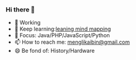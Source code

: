 ### Hi there 👋

- 🔭 Working
- 🌱 Keep learning:[leaning mind mapping](https://github.com/menglikaibin/mindMapping)
- 🤔 Focus: Java/PHP/JavaScript/Python
- 📫 How to reach me: menglikaibin@gmail.com
- 😄 Be fond of: History/Hardware
